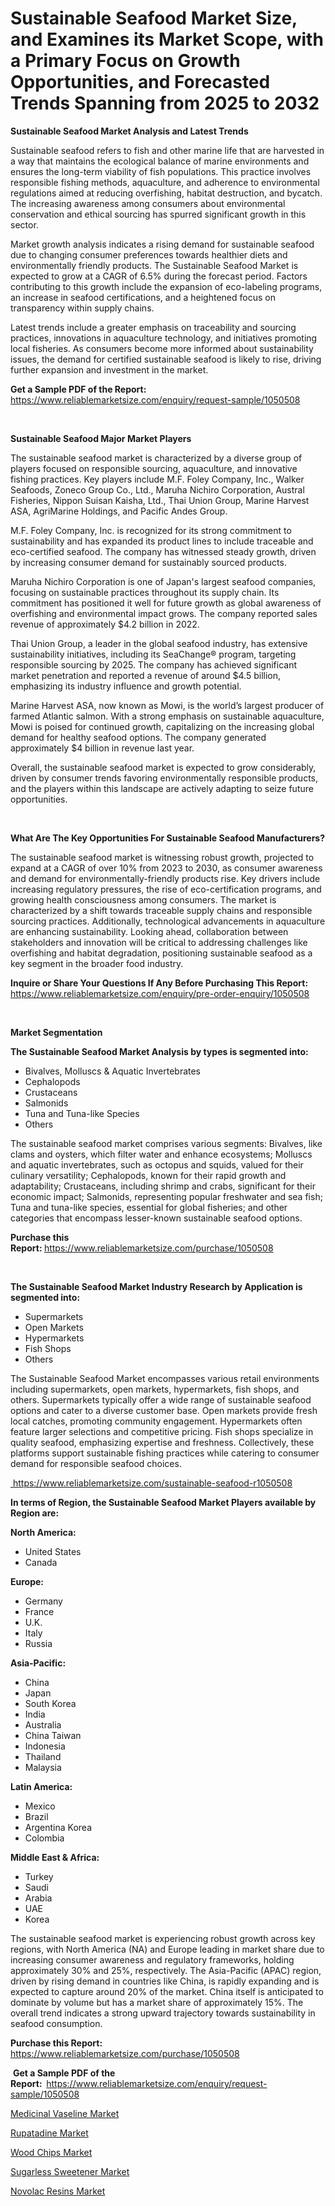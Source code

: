 <p><h1>Sustainable Seafood Market Size, and Examines its Market Scope, with a Primary Focus on Growth Opportunities, and Forecasted Trends Spanning from 2025 to 2032</h1></p><p><strong>Sustainable Seafood Market Analysis and Latest Trends</strong></p>
<p><p>Sustainable seafood refers to fish and other marine life that are harvested in a way that maintains the ecological balance of marine environments and ensures the long-term viability of fish populations. This practice involves responsible fishing methods, aquaculture, and adherence to environmental regulations aimed at reducing overfishing, habitat destruction, and bycatch. The increasing awareness among consumers about environmental conservation and ethical sourcing has spurred significant growth in this sector.</p><p>Market growth analysis indicates a rising demand for sustainable seafood due to changing consumer preferences towards healthier diets and environmentally friendly products. The Sustainable Seafood Market is expected to grow at a CAGR of 6.5% during the forecast period. Factors contributing to this growth include the expansion of eco-labeling programs, an increase in seafood certifications, and a heightened focus on transparency within supply chains.</p><p>Latest trends include a greater emphasis on traceability and sourcing practices, innovations in aquaculture technology, and initiatives promoting local fisheries. As consumers become more informed about sustainability issues, the demand for certified sustainable seafood is likely to rise, driving further expansion and investment in the market.</p></p>
<p><strong>Get a Sample PDF of the Report:&nbsp;</strong> <a href="https://www.reliablemarketsize.com/enquiry/request-sample/1050508?utm_campaign=1836&utm_medium=2&utm_source=Github&utm_content=ia&utm_term=01042025&utm_id=sustainable-seafood">https://www.reliablemarketsize.com/enquiry/request-sample/1050508</a></p>
<p>&nbsp;</p>
<p><strong>Sustainable Seafood Major Market Players</strong></p>
<p><p>The sustainable seafood market is characterized by a diverse group of players focused on responsible sourcing, aquaculture, and innovative fishing practices. Key players include M.F. Foley Company, Inc., Walker Seafoods, Zoneco Group Co., Ltd., Maruha Nichiro Corporation, Austral Fisheries, Nippon Suisan Kaisha, Ltd., Thai Union Group, Marine Harvest ASA, AgriMarine Holdings, and Pacific Andes Group.</p><p>M.F. Foley Company, Inc. is recognized for its strong commitment to sustainability and has expanded its product lines to include traceable and eco-certified seafood. The company has witnessed steady growth, driven by increasing consumer demand for sustainably sourced products.</p><p>Maruha Nichiro Corporation is one of Japan's largest seafood companies, focusing on sustainable practices throughout its supply chain. Its commitment has positioned it well for future growth as global awareness of overfishing and environmental impact grows. The company reported sales revenue of approximately $4.2 billion in 2022.</p><p>Thai Union Group, a leader in the global seafood industry, has extensive sustainability initiatives, including its SeaChange® program, targeting responsible sourcing by 2025. The company has achieved significant market penetration and reported a revenue of around $4.5 billion, emphasizing its industry influence and growth potential.</p><p>Marine Harvest ASA, now known as Mowi, is the world’s largest producer of farmed Atlantic salmon. With a strong emphasis on sustainable aquaculture, Mowi is poised for continued growth, capitalizing on the increasing global demand for healthy seafood options. The company generated approximately $4 billion in revenue last year.</p><p>Overall, the sustainable seafood market is expected to grow considerably, driven by consumer trends favoring environmentally responsible products, and the players within this landscape are actively adapting to seize future opportunities.</p></p>
<p>&nbsp;</p>
<p><strong>What Are The Key Opportunities For Sustainable Seafood Manufacturers?</strong></p>
<p><p>The sustainable seafood market is witnessing robust growth, projected to expand at a CAGR of over 10% from 2023 to 2030, as consumer awareness and demand for environmentally-friendly products rise. Key drivers include increasing regulatory pressures, the rise of eco-certification programs, and growing health consciousness among consumers. The market is characterized by a shift towards traceable supply chains and responsible sourcing practices. Additionally, technological advancements in aquaculture are enhancing sustainability. Looking ahead, collaboration between stakeholders and innovation will be critical to addressing challenges like overfishing and habitat degradation, positioning sustainable seafood as a key segment in the broader food industry.</p></p>
<p><strong>Inquire or Share Your Questions If Any Before Purchasing This Report:</strong> <a href="https://www.reliablemarketsize.com/enquiry/pre-order-enquiry/1050508?utm_campaign=1836&utm_medium=2&utm_source=Github&utm_content=ia&utm_term=01042025&utm_id=sustainable-seafood">https://www.reliablemarketsize.com/enquiry/pre-order-enquiry/1050508</a></p>
<p>&nbsp;</p>
<p><strong>Market Segmentation</strong></p>
<p><strong>The Sustainable Seafood Market Analysis by types is segmented into:</strong></p>
<p><ul><li>Bivalves, Molluscs & Aquatic Invertebrates</li><li>Cephalopods</li><li>Crustaceans</li><li>Salmonids</li><li>Tuna and Tuna-like Species</li><li>Others</li></ul></p>
<p><p>The sustainable seafood market comprises various segments: Bivalves, like clams and oysters, which filter water and enhance ecosystems; Molluscs and aquatic invertebrates, such as octopus and squids, valued for their culinary versatility; Cephalopods, known for their rapid growth and adaptability; Crustaceans, including shrimp and crabs, significant for their economic impact; Salmonids, representing popular freshwater and sea fish; Tuna and tuna-like species, essential for global fisheries; and other categories that encompass lesser-known sustainable seafood options.</p></p>
<p><strong>Purchase this Report:&nbsp;</strong><a href="https://www.reliablemarketsize.com/purchase/1050508?utm_campaign=1836&utm_medium=2&utm_source=Github&utm_content=ia&utm_term=01042025&utm_id=sustainable-seafood">https://www.reliablemarketsize.com/purchase/1050508</a></p>
<p>&nbsp;</p>
<p><strong>The Sustainable Seafood Market Industry Research by Application is segmented into:</strong></p>
<p><ul><li>Supermarkets</li><li>Open Markets</li><li>Hypermarkets</li><li>Fish Shops</li><li>Others</li></ul></p>
<p><p>The Sustainable Seafood Market encompasses various retail environments including supermarkets, open markets, hypermarkets, fish shops, and others. Supermarkets typically offer a wide range of sustainable seafood options and cater to a diverse customer base. Open markets provide fresh local catches, promoting community engagement. Hypermarkets often feature larger selections and competitive pricing. Fish shops specialize in quality seafood, emphasizing expertise and freshness. Collectively, these platforms support sustainable fishing practices while catering to consumer demand for responsible seafood choices.</p></p>
<p><a href="https://www.reliablemarketsize.com/sustainable-seafood-r1050508?utm_campaign=1836&utm_medium=2&utm_source=Github&utm_content=ia&utm_term=01042025&utm_id=sustainable-seafood">&nbsp;https://www.reliablemarketsize.com/sustainable-seafood-r1050508</a></p>
<p><strong>In terms of Region, the Sustainable Seafood Market Players available by Region are:</strong></p>
<p>
    <p> <strong> North America: </strong>
        <ul>
            <li>United States</li>
            <li>Canada</li>
        </ul>
        </p> 
    <p> <strong> Europe: </strong>
        <ul>
            <li>Germany</li>
            <li>France</li>
            <li>U.K.</li>
            <li>Italy</li>
            <li>Russia</li>
        </ul>
        </p> 
    <p> <strong> Asia-Pacific: </strong>
        <ul>
            <li>China</li>
            <li>Japan</li>
            <li>South Korea</li>
            <li>India</li>
            <li>Australia</li>
            <li>China Taiwan</li>
            <li>Indonesia</li>
            <li>Thailand</li>
            <li>Malaysia</li>
        </ul>
        </p> 
    <p> <strong> Latin America: </strong>
        <ul>
            <li>Mexico</li>
            <li>Brazil</li>
            <li>Argentina Korea</li>
            <li>Colombia</li>
        </ul>
        </p> 
    <p> <strong> Middle East & Africa: </strong>
        <ul>
            <li>Turkey</li>
            <li>Saudi</li>
            <li>Arabia</li>
            <li>UAE</li>
            <li>Korea</li>
        </ul>
    </p>
    </p>
<p><p>The sustainable seafood market is experiencing robust growth across key regions, with North America (NA) and Europe leading in market share due to increasing consumer awareness and regulatory frameworks, holding approximately 30% and 25%, respectively. The Asia-Pacific (APAC) region, driven by rising demand in countries like China, is rapidly expanding and is expected to capture around 20% of the market. China itself is anticipated to dominate by volume but has a market share of approximately 15%. The overall trend indicates a strong upward trajectory towards sustainability in seafood consumption.</p></p>
<p><strong>Purchase this Report: </strong><a href="https://www.reliablemarketsize.com/purchase/1050508?utm_campaign=1836&utm_medium=2&utm_source=Github&utm_content=ia&utm_term=01042025&utm_id=sustainable-seafood">https://www.reliablemarketsize.com/purchase/1050508</a></p>
<p>&nbsp;<strong>Get a Sample PDF of the Report:&nbsp;&nbsp;</strong><a href="https://www.reliablemarketsize.com/enquiry/request-sample/1050508?utm_campaign=1836&utm_medium=2&utm_source=Github&utm_content=ia&utm_term=01042025&utm_id=sustainable-seafood">https://www.reliablemarketsize.com/enquiry/request-sample/1050508</a></p>
<p><strong></strong></p>
<p><p><a href="https://github.com/dekamrapinq1/Market-Research-Report-List-1/blob/main/medicinal-vaseline-market.md?utm_campaign=1836&utm_medium=2&utm_source=Github&utm_content=ia&utm_term=01042025&utm_id=sustainable-seafood">Medicinal Vaseline Market</a></p><p><a href="https://github.com/spineamosa0e/Market-Research-Report-List-1/blob/main/rupatadine-market.md?utm_campaign=1836&utm_medium=2&utm_source=Github&utm_content=ia&utm_term=01042025&utm_id=sustainable-seafood">Rupatadine Market</a></p><p><a href="https://github.com/waldarolka1j/Market-Research-Report-List-1/blob/main/wood-chips-market.md?utm_campaign=1836&utm_medium=2&utm_source=Github&utm_content=ia&utm_term=01042025&utm_id=sustainable-seafood">Wood Chips Market</a></p><p><a href="https://github.com/maaniwilka9y/Market-Research-Report-List-1/blob/main/sugarless-sweetener-market.md?utm_campaign=1836&utm_medium=2&utm_source=Github&utm_content=ia&utm_term=01042025&utm_id=sustainable-seafood">Sugarless Sweetener Market</a></p><p><a href="https://github.com/damjiederyd/Market-Research-Report-List-1/blob/main/novolac-resins-market.md?utm_campaign=1836&utm_medium=2&utm_source=Github&utm_content=ia&utm_term=01042025&utm_id=sustainable-seafood">Novolac Resins Market</a></p></p>